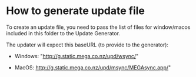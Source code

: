 # How to generate update file

To create an update file, you need to pass the list of files for window/macos included
 in this folder to the Update Generator.

The updater will expect this baseURL (to provide to the generator):

* Windows: "http://g.static.mega.co.nz/upd/wsync/"

* MacOS: http://g.static.mega.co.nz/upd/msync/MEGAsync.app/"
